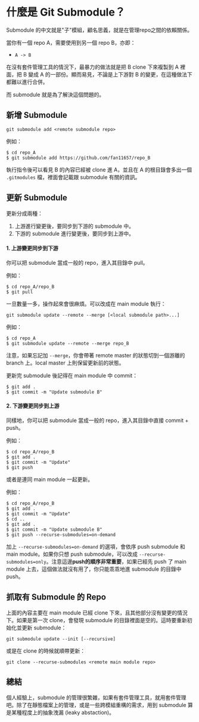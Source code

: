 # 什麼是 Git Submodule？
Submodule 的中文就是"子"模組，顧名思義，就是在管理repo之間的依賴關係。

當你有一個 repo A，需要使用到另一個 repo B，亦即：
   - `A -> B`

在沒有套件管理工具的情況下，最暴力的做法就是把 B clone 下來複製到 A 裡面，把 B 變成 A 的一部份。顯而易見，不論是上下游對 B 的變更，在這種做法下都難以進行合併。

而 submodule 就是為了解決這個問題的。

## 新增 Submodule
`git submodule add <remote submodule repo>`

例如：
```
$ cd repo_A
$ git submodule add https://github.com/fan11657/repo_B
```
執行指令後可以看見 B 的內容已經被 clone 進 A，並且在 A 的根目錄會多出一個 `.gitmodules` 檔，裡面會記載跟 submodule 有關的資訊。

## 更新 Submodule
更新分成兩種：
   1. 上游進行變更後，要同步到下游的 submodule 中。
   2. 下游的 submodule 進行變更後，要同步到上游中。

#### 1. 上游變更同步到下游
你可以把 submodule 當成一般的 repo，進入其目錄中 pull。

例如：
```
$ cd repo_A/repo_B
$ git pull
```
一旦數量一多，操作起來會很麻煩。可以改成在 main module 執行：

`git submodule update --remote --merge [<local submodule path>...]`

例如：
```
$ cd repo_A
$ git submodule update --remote --merge repo_B
```
注意，如果忘記加 `--merge`，你會帶著 remote master 的狀態切到一個游離的 branch 上。local master 上則保留更新前的狀態。

更新完 submodule 後記得在 main module 中 commit：
```
$ git add .
$ git commit -m "Update submodule B"
```

#### 2. 下游變更同步到上游
同樣地，你可以把 submodule 當成一般的 repo，進入其目錄中直接 commit + push。

例如：
```
$ cd repo_A/repo_B
$ git add .
$ git commit -m "Update"
$ git push
```
或者是連同 main module 一起更新。

例如：
```
$ cd repo_A/repo_B
$ git add .
$ git commit -m "Update"
$ cd ..
$ git add .
$ git commit -m "Update submodule B"
$ git push --recurse-submodules=on-demand
```
加上 `--recurse-submodules=on-demand` 的選項，會依序 push submodule 和 main module。如果你只想 push submodule，可以改成 `--recurse-submodules=only`。注意這邊**push的順序非常重要**，如果已經先 push 了 main module 上去，這個做法就沒有用了，你只能乖乖地進 submodule 的目錄中 push。

## 抓取有 Submodule 的 Repo
上面的內容主要在 main module 已經 clone 下來，且其他部分沒有變更的情況下。如果是第一次 clone，會發現 submodule 的目錄裡面是空的。這時要重新初始化並更新 submodule：

`git submodule update --init [--recursive]`

或是在 clone 的時候就順帶更新：

`git clone --recurse-submodules <remote main module repo>`

## 總結
個人經驗上，submodule 的管理很繁雜，如果有套件管理工具，就用套件管理吧。除了在靜態檔案上的管理，或是一些跨模組重構的需求，用到 submodule 算是某種程度上的抽象洩漏 (leaky abstaction)。
